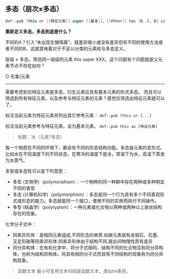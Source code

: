 ## 多态（层次≠多态）

```java
def::pub ?this or [[特征元素]] super [[基本]]，[[Other]] has [B, C, D] cite [[元素]] throw [父元素/子元素]
```

**重新定义多态，多态到底是什么？**

不同的A？引入“未出现生殖隔离”，就差异很小或没有差异但有不同的使用方法或者不同的B。这就意味着对于不足以分类的元素给与多态定义。

层级 ≠ 多态。筛选同一层级的元素 this super XXX。这个问题有个问题就是父元素节点不存在如何？


○ 形象|元素


----

需要考虑到仅特征元素是多态，衍生元素应具有基本元素的形式多态。
而且可以筛选到所有特征元素。以及参考与特征元素的元素？感觉仅筛选出特征元素就可以了。

标注当前元素为特征元素并列出其它参考元素：
`def::pub ?this or [...]`

标注当前元素参考与特征元素，设为基本元素。
`def::pub this as [特征元素]`

> 标题：冰（元素?多态）


每一个物质在不同的环境下，都会有不同的形态结构功能。多态是元素的变形式。比如水在不同温度下的不同状态，在寒冷的温度下是冰，常温下为水，高温下蒸发为水蒸气。


多型或多态性可以是下列意思：

- 多型 (生物学)（polymorphism）：一个物种的同一种群中存在两种或多种明显不同的表型
- 多态 (计算机科学)（polymorphism）：多态是同一个行为具有多个不同表现形式或形态的能力。多态就是同一个接口，使用不同的实例而执行不同操作。
- 多型 (结晶学)（polytypism）：一种元素或化合物以两种或两种以上层状结构存在的现象。

化学分子式中：
- 同素异形体：是相同元素组成,不同形态的单质.如碳元素就有金钢石、石墨、无定形碳等同素异形体.同素异形体由于结构不同,彼此间物理性质有差异
- 同分异构体：在有机化学中，将分子式相同、结构不同的化合物互称同分异构体，也称为结构异构体。将具有相同分子式而具有不同结构的现象称为同分异构现象。


> 函数文本
> 最小可复用文本句段是函数文本，类似tw条目。
